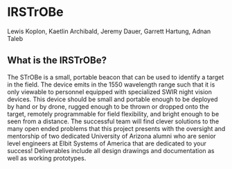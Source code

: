 # IRSTrOBe
Lewis Koplon, Kaetlin Archibald, Jeremy Dauer, Garrett Hartung, Adnan Taleb
## What is the IRSTrOBe?
The STrOBe is a small, portable beacon that can be used to identify a target in the field. The device emits in the 1550 wavelength range such that it is only viewable to personnel equipped with specialized SWIR night vision devices. This device should be small and portable enough to be deployed by hand or by drone, rugged enough to be thrown or dropped onto the target, remotely programmable for field flexibility, and bright enough to be seen from a distance. The successful team will find clever solutions to the many open ended problems that this project presents with the oversight and mentorship of two dedicated University of Arizona alumni who are senior level engineers at Elbit Systems of America that are dedicated to your success! Deliverables include all design drawings and documentation as well as working prototypes.
